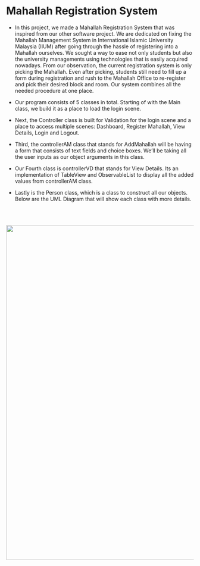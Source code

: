# Mahallah Registration System

- In this project, we made a Mahallah Registration System that was inspired from our other software project. We are dedicated on fixing the Mahallah Management System 
in International Islamic University Malaysia (IIUM) after going through the hassle of registering into a Mahallah ourselves. We sought a way to ease not only students but also the university managements using technologies that is easily acquired nowadays. From our observation, the current registration system is only picking the Mahallah. Even after picking, students still need to fill up a form during registration and rush to the Mahallah Office to re-register and pick their desired block and room. Our system combines all the needed procedure at one place.

- Our program consists of 5 classes in total. Starting of with the Main class, we build it as a place to load the login scene. 
- Next, the Controller class is built for Validation for the login scene and a place to access multiple scenes: Dashboard, Register Mahallah, View Details, Login and Logout. 
- Third, the controllerAM class that stands for AddMahallah will be having a form that consists of text fields and choice boxes. We’ll be taking all the user inputs as our object arguments in this class. 
- Our Fourth class is controllerVD that stands for View Details. Its an implementation of TableView and ObservableList to display all the added values from controllerAM class. 
- Lastly is the Person class, which is a class to construct all our objects. Below are the UML Diagram that will show each class with more details.

<br></br>

<p align = "center">
<img src = "https://user-images.githubusercontent.com/92364588/182974737-10ade56e-3a2c-4579-b0c8-f07d447891e4.png" width=900px>
</p>

<br></br>
